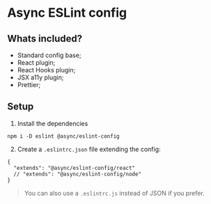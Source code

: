 # Async ESLint config

## Whats included?

- Standard config base;
- React plugin;
- React Hooks plugin;
- JSX a11y plugin;
- Prettier;

## Setup

1. Install the dependencies
```
npm i -D eslint @async/eslint-config
```

2. Create a `.eslintrc.json` file extending the config:
```
{
  "extends": "@async/eslint-config/react"
  // "extends": "@async/eslint-config/node"
}
```

> You can also use a `.eslintrc.js` instead of JSON if you prefer.
